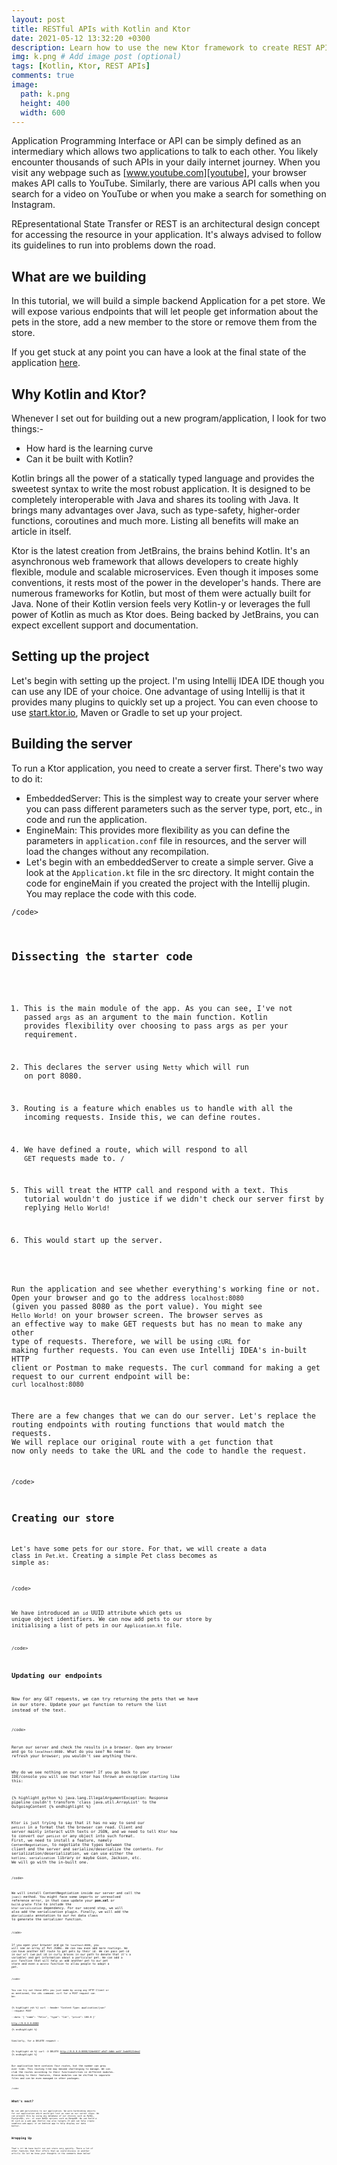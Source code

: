 ```yaml
---
layout: post
title: RESTful APIs with Kotlin and Ktor
date: 2021-05-12 13:32:20 +0300
description: Learn how to use the new Ktor framework to create REST APIs.
img: k.png # Add image post (optional)
tags: [Kotlin, Ktor, REST APIs]
comments: true
image:
  path: k.png
  height: 400
  width: 600
---
```


Application Programming Interface or API can be simply defined as an intermediary which allows two applications to talk to each other.  You likely encounter thousands of such APIs in your daily internet journey. When you visit any webpage such as [www.youtube.com][youtube], your browser makes API calls to YouTube. Similarly, there are various API calls when you search for a video on YouTube or when you make a search for something on Instagram.

REpresentational State Transfer or REST is an architectural design concept for accessing the resource in your application. It's always advised to follow its guidelines to run into problems down the road.


## What are we building
In this tutorial, we will build a simple backend Application for a pet store. We will expose various endpoints that will let people get information about the pets in the store, add a new member to the store or remove them from the store.

If you get stuck at any point you can have a look at the final state of the application [here][petstore].

## Why Kotlin and Ktor?
Whenever I set out for building out a new program/application, I look for two things:-

* How hard is the learning curve
* Can it be built with Kotlin?

Kotlin brings all the power of a statically typed language and provides the sweetest syntax to write the most robust application. It is designed to be completely interoperable with Java and shares its tooling with Java. It brings many advantages over Java, such as type-safety, higher-order functions, coroutines and much more. Listing all benefits will make an article in itself.

Ktor is the latest creation from JetBrains, the brains behind Kotlin. It's an asynchronous web framework that allows developers to create highly flexible, module and scalable microservices. Even though it imposes some conventions, it rests most of the power in the developer's hands. There are numerous frameworks for Kotlin, but most of them were actually built for Java. None of their Kotlin version feels very Kotlin-y or leverages the full power of Kotlin as much as Ktor does. Being backed by JetBrains, you can expect excellent support and documentation.

## Setting up the project
Let's begin with setting up the project. I'm using Intellij IDEA IDE though you can use any IDE of your choice. One advantage of using Intellij is that it provides many plugins to quickly set up a project. You can even choose to use [start.ktor.io][ktor-start], Maven or Gradle to set up your project.

## Building the server
To run a Ktor application, you need to create a server first. There's two way to do it:

<!-- ![I and My friends]({{site.baseurl}}/static/img/we-in-rest.jpg) -->

* EmbeddedServer: This is the simplest way to create your server where you can pass different parameters such as the server type, port, etc., in code and run the application.
* EngineMain: This provides more flexibility as you can define the parameters in `application.conf` file in resources, and the server will load the changes without any recompilation.
* Let's begin with an embeddedServer to create a simple server. Give a look at the `Application.kt` file in the src directory. It might contain the code for engineMain if you created the project with the Intellij plugin. You may replace the code with this code.

<code data-gist-id="60e4bfdf66e7d5e0e32d456eca0f74d3" data-gist-hide-line-numbers="true">/code>

## Dissecting the starter code

1. This is the main module of the app. As you can see, I've not passed `args` as an argument to the main function. Kotlin provides flexibility over choosing to pass args as per your requirement.

2. This declares the server using `Netty` which will run on port 8080.


3. Routing is a feature which enables us to handle with all the incoming requests. Inside this, we can define routes.


4. We have defined a route, which will respond to all `GET` requests made to. `/`


5. This will treat the HTTP call and respond with a text. This tutorial wouldn't do justice if we didn't check our server first by replying `Hello World!`

6. This would start up the server.

Run the application and see whether everything's working fine or not. Open your browser and go to the address `localhost:8080` (given you passed 8080 as the port value). You might see `Hello World!` on your browser screen. The browser serves as an effective way to make GET requests but has no mean to make any other type of requests. Therefore, we will be using `cURL` for making further requests. You can even use Intellij IDEA's in-built HTTP client or Postman to make requests. The curl command for making a get request to our current endpoint will be: `curl localhost:8080`

There are a few changes that we can do our server. Let's replace the routing endpoints with routing functions that would match the requests. We will replace our original route with a `get` function that now only needs to take the URL and the code to handle the request.

<code data-gist-id="98264c5624979c580e325ecf5f5c2afd" data-gist-hide-line-numbers="true">/code>

## Creating our store

Let's have some pets for our store. For that, we will create a data class in `Pet.kt`. Creating a simple Pet class becomes as simple as:

<code data-gist-id="14d45d510d93a1ae718add24e3f5dff5" data-gist-hide-line-numbers="true">/code>

We have introduced an `id` UUID attribute which gets us unique object identifiers. We can now add pets to our store by initialising a list of pets in our `Application.kt` file.

<code data-gist-id="8d1c4308641ecaa01cc3b066fe061836" data-gist-hide-line-numbers="true">/code>

## Updating our endpoints

Now for any GET requests, we can try returning the pets that we have in our store. Update your `get` function to return the list instead of the text.

<code data-gist-id="11bedc62984605ed090f22f731051fd0" data-gist-hide-line-numbers="true">/code>

Rerun our server and check the results in a browser. Open any browser and go to `localhost:8080`. What do you see? No need to refresh your browser; you wouldn't see anything there.

Why do we see nothing on our screen? If you go back to your IDE/console you will see that ktor has thrown an exception starting like this:

{% highlight python %}
java.lang.IllegalArgumentException: Response pipeline couldn't transform 'class java.util.ArrayList' to the OutgoingContent
{% endhighlight %}

Ktor is just trying to say that it has no way to send our `petList` in a format that the browser can read. Client and server mainly interact with texts or JSON, and we need to tell Ktor how to convert our `petList` or any object into such format. First, we need to install a feature, namely `ContentNegotiation`, to negotiate the types between the client and the server and serialize/deserialize the contents. For serialization/deserialization, we can use either the `kotlinx. serialization` library or maybe Gson, Jackson, etc. We will go with the in-built one.

<code data-gist-id="2341d890661deffd4f3135d0f8564fb7" data-gist-hide-line-numbers="true">/code>

We will install ContentNegotiation inside our server and call the `json()` method. You might face some imports or unresolved reference error, in that case update your <b>pom.xml</b> or `build.gradle` file to include the `ktor-serialization` dependency. For our second step, we will also add the serialization plugin. Finally, we will add the `@Serializable` annotation to our `Pet` data class to generate the serializer function.

<code data-gist-id="e95f0844f19b2ff0fb054155400371ac" data-gist-hide-line-numbers="true">/code>

If you open your browser and go to `localhost:8080`,
you will see an array of Pet JSONs. We can now even add more routings. We can have another GET route to get pets by their id. We can pass pet-id in our url (we put id in curly braces in our path to denote that it's a variable) and get information about a particular pet. We can add a `post` function that will help us add another pet to our pet store and even a `delete`  function to allow people to adopt a pet.

<code data-gist-id="64624bf4689319399d6a78d8eb75e45c" data-gist-hide-line-numbers="true">/code>

You can try out these APIs you just made by using any HTTP Client or as mentioned, the `cURL` command. curl for a POST request can be:

{% highlight zsh %}
curl --header "Content-Type: application/json" --request POST \
--data '{ "name": "Felix", "type": "Cat", "price": 100.0 }' \
 http://0.0.0.0:8000  
{% endhighlight %}      

Similarly, for a DELETE request :       

{% highlight sh %}
curl -X DELETE http://0.0.0.0:8000/52de6637-a9d7-4dbb-aa5f-3add9122dea2
{% endhighlight %}

Our application here contains four routes, but the number can grow over time. This routing tree may become challenging to manage. We can club the routes according to their functionalities in different modules. According to their features, these modules can be shifted to separate files and can be even managed in other packages.

<code data-gist-id="4724cfc70e85b2368afd460ebb414001" data-gist-hide-line-numbers="true">/code>


## What's next?

We can add persistence to our application. We were hardcoding objects for our application which would get lost as soon as our server stops. We can prevent this by using any database of our choices such as MySQL, PostgreSQL, etc. or even NoSQL options such as MongoDB. We can build a UI such as a web app (Kotlin now also targets JS and can help create seamless web apps) or an Android app to help display our data better.

##  Wrapping Up

That's it! We have built our pet store very quickly. There a lot of other features that Ktor offers that we could discuss in another article. Do let me know your thoughts in the comments down below!

[ktor-start]: https://ktor.io/quickstart/generator.html#
[youtube]: www.youtube.com
[petstore]: https://github.com/sangeetds/petstore
